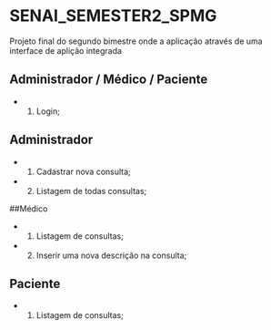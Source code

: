 ﻿# SENAI_SEMESTER2_SPMG
Projeto final do segundo bimestre onde a aplicação através de uma  interface de aplição integrada

## Administrador / Médico / Paciente
* 1. Login;

## Administrador
* 1. Cadastrar nova consulta;
* 2. Listagem de todas consultas;

##Médico
* 1. Listagem de consultas;
* 2. Inserir uma nova descrição na consulta;

## Paciente
* 1. Listagem de consultas;


